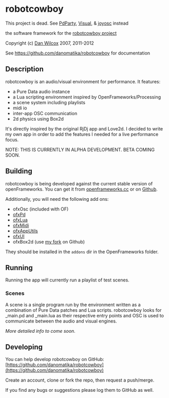 robotcowboy
===========

<span style="color: F00;"><p>This project is dead. See <a href="https://github.com/danomatika/PdParty">PdParty</a>, <a href="https://github.com/danomatika/Visual">Visual</a>, &amp; <a href="https://github.com/danomatika/joyosc">joyosc</a> instead</p></span> 

the software framework for the [robotcowboy project](http://robotcowboy.com)

Copyright (c) [Dan Wilcox](danomatika.com) 2007, 2011-2012

See https://github.com/danomatika/robotcowboy for documentation

Description
-----------

robotcowboy is an audio/visual environment for performance. It features:

* a Pure Data audio instance
* a Lua scripting environment inspired by OpenFrameworks/Processing
* a scene system including playlists
* midi io
* inter-app OSC communication
* 2d physics using Box2d

It's directly inspired by the original RjDj app and Love2d. I decided to write my own app in order to add the features I needed for a live performance focus.

NOTE: THIS IS CURRENTLY IN ALPHA DEVELOPMENT. BETA COMING SOON.

Building
--------
robotcowboy is being developed against the current stable version of openFrameworks. You can get it from [openframeworks.cc](http://www.openframeworks.cc/download) or on [Github](https://github.com/openframeworks/openFrameworks).

Additionally, you will need the following add ons:

* ofxOsc (included with OF)
* [ofxPd](https://github.com/danomatika/ofxPd)
* [ofxLua](https://github.com/danomatika/ofxLua)
* [ofxMidi](https://github.com/chrisoshea/ofxMidi)
* [ofxAppUtils](https://github.com/danomatika/ofxAppUtils)
* [ofxUI](https://github.com/rezaali/ofxUI)
* ofxBox2d (use [my fork](https://github.com/danomatika/ofxBox2d) on Github)

They should be installed in the `addons` dir in the OpenFrameworks folder.


Running
-------
Running the app will currently run a playlist of test scenes.

### Scenes

A scene is a single program run by the environment written as a combination of Pure Data patches and Lua scripts. robotcowboy looks for \_main.pd and \_main.lua as their respective entry points and OSC is used to communicate between the audio and visual engines.

*More detailed info to come soon.*

Developing
----------

You can help develop robotcowboy on GitHub: [https://github.com/danomatika/robotcowboy](https://github.com/danomatika/robotcowboy)

Create an account, clone or fork the repo, then request a push/merge.

If you find any bugs or suggestions please log them to GitHub as well.
